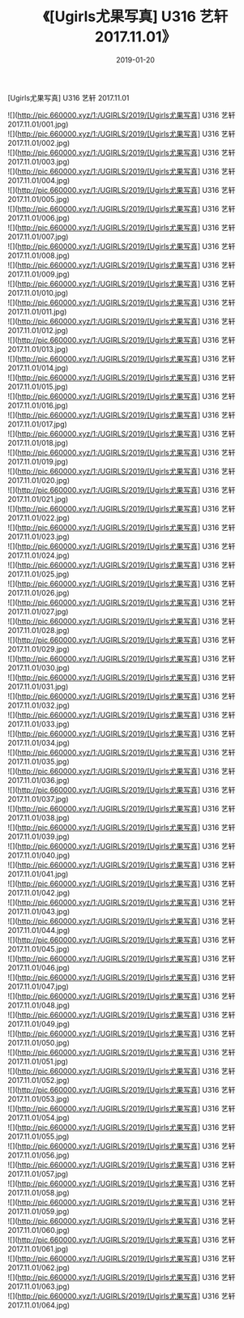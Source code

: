 ﻿---
layout: post
title:  《[Ugirls尤果写真] U316 艺轩 2017.11.01》
date:   2019-01-20
img: http://pic.660000.xyz/1:/UGIRLS/2019/[Ugirls尤果写真] U316 艺轩 2017.11.01/000.jpg
categories: [美女, 清纯, 唯美]
---

[Ugirls尤果写真] U316 艺轩 2017.11.01

 ![](http://pic.660000.xyz/1:/UGIRLS/2019/[Ugirls尤果写真] U316 艺轩 2017.11.01/001.jpg) <br>![](http://pic.660000.xyz/1:/UGIRLS/2019/[Ugirls尤果写真] U316 艺轩 2017.11.01/002.jpg) <br>![](http://pic.660000.xyz/1:/UGIRLS/2019/[Ugirls尤果写真] U316 艺轩 2017.11.01/003.jpg) <br>![](http://pic.660000.xyz/1:/UGIRLS/2019/[Ugirls尤果写真] U316 艺轩 2017.11.01/004.jpg) <br>![](http://pic.660000.xyz/1:/UGIRLS/2019/[Ugirls尤果写真] U316 艺轩 2017.11.01/005.jpg) <br>![](http://pic.660000.xyz/1:/UGIRLS/2019/[Ugirls尤果写真] U316 艺轩 2017.11.01/006.jpg) <br>![](http://pic.660000.xyz/1:/UGIRLS/2019/[Ugirls尤果写真] U316 艺轩 2017.11.01/007.jpg) <br>![](http://pic.660000.xyz/1:/UGIRLS/2019/[Ugirls尤果写真] U316 艺轩 2017.11.01/008.jpg) <br>![](http://pic.660000.xyz/1:/UGIRLS/2019/[Ugirls尤果写真] U316 艺轩 2017.11.01/009.jpg) <br>![](http://pic.660000.xyz/1:/UGIRLS/2019/[Ugirls尤果写真] U316 艺轩 2017.11.01/010.jpg) <br>![](http://pic.660000.xyz/1:/UGIRLS/2019/[Ugirls尤果写真] U316 艺轩 2017.11.01/011.jpg) <br>![](http://pic.660000.xyz/1:/UGIRLS/2019/[Ugirls尤果写真] U316 艺轩 2017.11.01/012.jpg) <br>![](http://pic.660000.xyz/1:/UGIRLS/2019/[Ugirls尤果写真] U316 艺轩 2017.11.01/013.jpg) <br>![](http://pic.660000.xyz/1:/UGIRLS/2019/[Ugirls尤果写真] U316 艺轩 2017.11.01/014.jpg) <br>![](http://pic.660000.xyz/1:/UGIRLS/2019/[Ugirls尤果写真] U316 艺轩 2017.11.01/015.jpg) <br>![](http://pic.660000.xyz/1:/UGIRLS/2019/[Ugirls尤果写真] U316 艺轩 2017.11.01/016.jpg) <br>![](http://pic.660000.xyz/1:/UGIRLS/2019/[Ugirls尤果写真] U316 艺轩 2017.11.01/017.jpg) <br>![](http://pic.660000.xyz/1:/UGIRLS/2019/[Ugirls尤果写真] U316 艺轩 2017.11.01/018.jpg) <br>![](http://pic.660000.xyz/1:/UGIRLS/2019/[Ugirls尤果写真] U316 艺轩 2017.11.01/019.jpg) <br>![](http://pic.660000.xyz/1:/UGIRLS/2019/[Ugirls尤果写真] U316 艺轩 2017.11.01/020.jpg) <br>![](http://pic.660000.xyz/1:/UGIRLS/2019/[Ugirls尤果写真] U316 艺轩 2017.11.01/021.jpg) <br>![](http://pic.660000.xyz/1:/UGIRLS/2019/[Ugirls尤果写真] U316 艺轩 2017.11.01/022.jpg) <br>![](http://pic.660000.xyz/1:/UGIRLS/2019/[Ugirls尤果写真] U316 艺轩 2017.11.01/023.jpg) <br>![](http://pic.660000.xyz/1:/UGIRLS/2019/[Ugirls尤果写真] U316 艺轩 2017.11.01/024.jpg) <br>![](http://pic.660000.xyz/1:/UGIRLS/2019/[Ugirls尤果写真] U316 艺轩 2017.11.01/025.jpg) <br>![](http://pic.660000.xyz/1:/UGIRLS/2019/[Ugirls尤果写真] U316 艺轩 2017.11.01/026.jpg) <br>![](http://pic.660000.xyz/1:/UGIRLS/2019/[Ugirls尤果写真] U316 艺轩 2017.11.01/027.jpg) <br>![](http://pic.660000.xyz/1:/UGIRLS/2019/[Ugirls尤果写真] U316 艺轩 2017.11.01/028.jpg) <br>![](http://pic.660000.xyz/1:/UGIRLS/2019/[Ugirls尤果写真] U316 艺轩 2017.11.01/029.jpg) <br>![](http://pic.660000.xyz/1:/UGIRLS/2019/[Ugirls尤果写真] U316 艺轩 2017.11.01/030.jpg) <br>![](http://pic.660000.xyz/1:/UGIRLS/2019/[Ugirls尤果写真] U316 艺轩 2017.11.01/031.jpg) <br>![](http://pic.660000.xyz/1:/UGIRLS/2019/[Ugirls尤果写真] U316 艺轩 2017.11.01/032.jpg) <br>![](http://pic.660000.xyz/1:/UGIRLS/2019/[Ugirls尤果写真] U316 艺轩 2017.11.01/033.jpg) <br>![](http://pic.660000.xyz/1:/UGIRLS/2019/[Ugirls尤果写真] U316 艺轩 2017.11.01/034.jpg) <br>![](http://pic.660000.xyz/1:/UGIRLS/2019/[Ugirls尤果写真] U316 艺轩 2017.11.01/035.jpg) <br>![](http://pic.660000.xyz/1:/UGIRLS/2019/[Ugirls尤果写真] U316 艺轩 2017.11.01/036.jpg) <br>![](http://pic.660000.xyz/1:/UGIRLS/2019/[Ugirls尤果写真] U316 艺轩 2017.11.01/037.jpg) <br>![](http://pic.660000.xyz/1:/UGIRLS/2019/[Ugirls尤果写真] U316 艺轩 2017.11.01/038.jpg) <br>![](http://pic.660000.xyz/1:/UGIRLS/2019/[Ugirls尤果写真] U316 艺轩 2017.11.01/039.jpg) <br>![](http://pic.660000.xyz/1:/UGIRLS/2019/[Ugirls尤果写真] U316 艺轩 2017.11.01/040.jpg) <br>![](http://pic.660000.xyz/1:/UGIRLS/2019/[Ugirls尤果写真] U316 艺轩 2017.11.01/041.jpg) <br>![](http://pic.660000.xyz/1:/UGIRLS/2019/[Ugirls尤果写真] U316 艺轩 2017.11.01/042.jpg) <br>![](http://pic.660000.xyz/1:/UGIRLS/2019/[Ugirls尤果写真] U316 艺轩 2017.11.01/043.jpg) <br>![](http://pic.660000.xyz/1:/UGIRLS/2019/[Ugirls尤果写真] U316 艺轩 2017.11.01/044.jpg) <br>![](http://pic.660000.xyz/1:/UGIRLS/2019/[Ugirls尤果写真] U316 艺轩 2017.11.01/045.jpg) <br>![](http://pic.660000.xyz/1:/UGIRLS/2019/[Ugirls尤果写真] U316 艺轩 2017.11.01/046.jpg) <br>![](http://pic.660000.xyz/1:/UGIRLS/2019/[Ugirls尤果写真] U316 艺轩 2017.11.01/047.jpg) <br>![](http://pic.660000.xyz/1:/UGIRLS/2019/[Ugirls尤果写真] U316 艺轩 2017.11.01/048.jpg) <br>![](http://pic.660000.xyz/1:/UGIRLS/2019/[Ugirls尤果写真] U316 艺轩 2017.11.01/049.jpg) <br>![](http://pic.660000.xyz/1:/UGIRLS/2019/[Ugirls尤果写真] U316 艺轩 2017.11.01/050.jpg) <br>![](http://pic.660000.xyz/1:/UGIRLS/2019/[Ugirls尤果写真] U316 艺轩 2017.11.01/051.jpg) <br>![](http://pic.660000.xyz/1:/UGIRLS/2019/[Ugirls尤果写真] U316 艺轩 2017.11.01/052.jpg) <br>![](http://pic.660000.xyz/1:/UGIRLS/2019/[Ugirls尤果写真] U316 艺轩 2017.11.01/053.jpg) <br>![](http://pic.660000.xyz/1:/UGIRLS/2019/[Ugirls尤果写真] U316 艺轩 2017.11.01/054.jpg) <br>![](http://pic.660000.xyz/1:/UGIRLS/2019/[Ugirls尤果写真] U316 艺轩 2017.11.01/055.jpg) <br>![](http://pic.660000.xyz/1:/UGIRLS/2019/[Ugirls尤果写真] U316 艺轩 2017.11.01/056.jpg) <br>![](http://pic.660000.xyz/1:/UGIRLS/2019/[Ugirls尤果写真] U316 艺轩 2017.11.01/057.jpg) <br>![](http://pic.660000.xyz/1:/UGIRLS/2019/[Ugirls尤果写真] U316 艺轩 2017.11.01/058.jpg) <br>![](http://pic.660000.xyz/1:/UGIRLS/2019/[Ugirls尤果写真] U316 艺轩 2017.11.01/059.jpg) <br>![](http://pic.660000.xyz/1:/UGIRLS/2019/[Ugirls尤果写真] U316 艺轩 2017.11.01/060.jpg) <br>![](http://pic.660000.xyz/1:/UGIRLS/2019/[Ugirls尤果写真] U316 艺轩 2017.11.01/061.jpg) <br>![](http://pic.660000.xyz/1:/UGIRLS/2019/[Ugirls尤果写真] U316 艺轩 2017.11.01/062.jpg) <br>![](http://pic.660000.xyz/1:/UGIRLS/2019/[Ugirls尤果写真] U316 艺轩 2017.11.01/063.jpg) <br>![](http://pic.660000.xyz/1:/UGIRLS/2019/[Ugirls尤果写真] U316 艺轩 2017.11.01/064.jpg) <br>